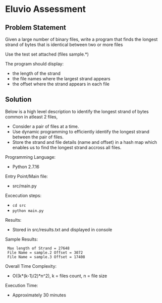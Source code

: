 # Eluvio Assessment

## Problem Statement

Given a large number of binary files, write a program that finds the
longest strand of bytes that is identical between two or more files

Use the test set attached (files sample.*)

The program should display:
- the length of the strand
- the file names where the largest strand appears
- the offset where the strand appears in each file

## Solution

Below is a high level description to identify the longest strand of bytes common in atleast 2 files,

- Consider a pair of files at a time.
- Use dynamic programming to efficiently identify the longest strand between the pair of files.
- Store the strand and file details (name and offset) in a hash map which enables us to find the longest strand accross all files.

Programming Language:
- Python 2.7.16

Entry Point/Main file:
- src/main.py

Excecution steps:
- ```cd src```
- ```python main.py```

Results:
- Stored in src/results.txt and displayed in console

Sample Results:
```
 Max length of Strand = 27648
 File Name = sample.2 Offset = 3072
 File Name = sample.3 Offset = 17408
```

Overall Time Complexity:
- O((k*(k-1)/2)*n^2), k = files count, n = file size

Execution Time:
- Approximately 30 minutes
